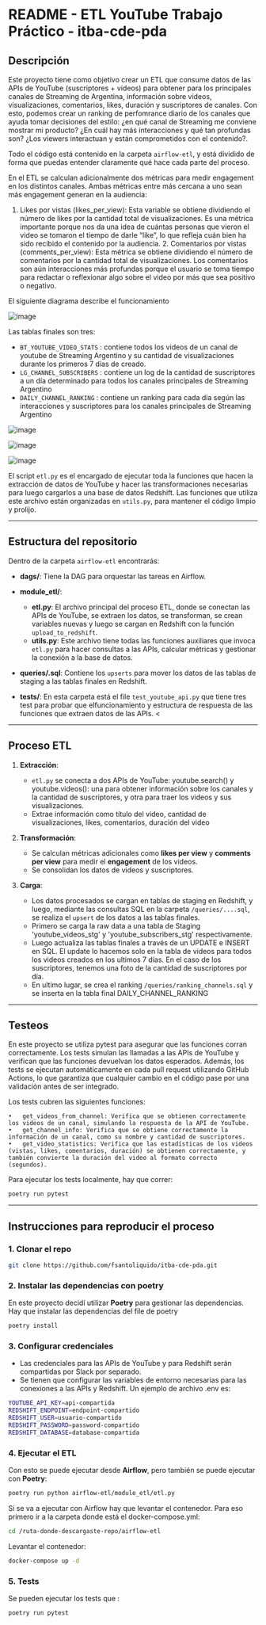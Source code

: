 # README - ETL YouTube Trabajo Práctico - itba-cde-pda


## Descripción


Este proyecto tiene como objetivo crear un ETL que consume datos de las APIs de YouTube (suscriptores + videos) para obtener para los principales canales de Streaming de Argentina, información sobre videos, visualizaciones, comentarios, likes, duración y suscriptores de canales. Con esto, podemos crear un ranking de perfomrance diario de los canales que ayuda tomar decisiones del estilo: ¿en qué canal de Streaming me conviene mostrar mi producto? ¿En cuál hay más interacciones y qué tan profundas son? ¿Los viewers interactuan y están comprometidos con el contenido?. 

Todo el código está contenido en la carpeta `airflow-etl`, y está dividido de forma que puedas entender claramente qué hace cada parte del proceso.

En el ETL se calculan adicionalmente dos métricas para medir engagement en los distintos canales. Ambas métricas entre más cercana a uno sean más engagement generan en la audiencia:

  1.	Likes por vistas (likes_per_view): Esta variable se obtiene dividiendo el número de likes por la cantidad total de visualizaciones. Es una métrica importante porque nos da una idea de cuántas personas que vieron el video se tomaron el tiempo de darle “like”, lo que refleja cuán bien ha sido recibido el contenido por la audiencia.
	2.	Comentarios por vistas (comments_per_view): Esta métrica se obtiene dividiendo el número de comentarios por la cantidad total de visualizaciones. Los comentarios son aún interacciones más profundas porque el usuario se toma tiempo para redactar o reflexionar algo sobre el video por más que sea positivo o negativo.

El siguiente diagrama describe el funcionamiento

![image](https://github.com/user-attachments/assets/b18ae8b6-439b-45de-a64c-6af99e27f209)


Las tablas finales son tres:
  - `BT_YOUTUBE_VIDEO_STATS` : contiene todos los videos de un canal de youtube de Streaming Argentino y su cantidad de visualizaciones durante los primeros 7 días de creado. 
  - `LG_CHANNEL_SUBSCRIBERS` : contiene un log de la cantidad de suscriptores a un día determinado para todos los canales principales de Streaming Argentino
  - `DAILY_CHANNEL_RANKING` : contiene un ranking para cada día según las interacciones y suscriptores para los canales principales de Streaming Argentino


![image](https://github.com/user-attachments/assets/11e19d99-2f86-4572-ac68-c893de7327ab)

![image](https://github.com/user-attachments/assets/37799d9f-ea94-49b4-bc77-0e4b592a2855)


![image](https://github.com/user-attachments/assets/cdf7e39c-bd78-465e-abcd-30a6f6e3805f)


El script `etl.py` es el encargado de ejecutar toda la funciones que hacen la extracción de datos de YouTube y hacer las transformaciones necesarias para luego cargarlos a una base de datos Redshift. Las funciones que utiliza este archivo están organizadas en `utils.py`, para mantener el código limpio y prolijo.


---

## Estructura del repositorio

Dentro de la carpeta `airflow-etl` encontrarás:

- **dags/**: Tiene la DAG para orquestar las tareas en Airflow.
- **module_etl/**:
  - **etl.py**: El archivo principal del proceso ETL, donde se conectan las APIs de YouTube, se extraen los datos, se transforman, se crean variables nuevas y luego se cargan en Redshift con la función `upload_to_redshift`.
  - **utils.py**: Este archivo tiene todas las funciones auxiliares que invoca `etl.py` para hacer consultas a las APIs, calcular métricas y gestionar la conexión a la base de datos.

- **queries/<upsert>.sql**: Contiene los `upserts` para mover los datos de las tablas de staging a las tablas finales en Redshift.

- **tests/**: En esta carpeta está el file `test_youtube_api.py` que tiene tres test para probar que elfuncionamiento y estructura de respuesta de las funciones que extraen datos de las APIs. <

---

## Proceso ETL

1. **Extracción**: 
   - `etl.py` se conecta a dos APIs de YouTube: youtube.search() y  youtube.videos(): una para obtener información sobre los canales y la cantidad de suscriptores, y otra para traer los videos y sus visualizaciones.
   - Extrae información como título del video, cantidad de visualizaciones, likes, comentarios, duración del video

2. **Transformación**:
   - Se calculan métricas adicionales como **likes per view** y **comments per view** para medir el **engagement** de los videos.
   - Se consolidan los datos de videos y suscriptores.

3. **Carga**:
   - Los datos procesados se cargan en tablas de staging en Redshift, y luego, mediante las consultas SQL en la carpeta `/queries/....sql`, se realiza el `upsert` de los datos a las tablas finales.
   - Primero se carga la raw data a una tabla de Staging 'youtube_videos_stg' y 'youtube_subscribers_stg' respectivamente.
   - Luego actualiza las tablas finales a través de un UPDATE e INSERT en SQL. El update lo hacemos solo en la tabla de videos para todos los videos creados en los ultimos 7 días. En el caso de los suscriptores, tenemos una foto de la cantidad de suscriptores por día.
   - En ultimo lugar, se crea el ranking `/queries/ranking_channels.sql` y se inserta en la tabla final DAILY_CHANNEL_RANKING
---


## Testeos

En este proyecto se utiliza pytest para asegurar que las funciones corran correctamente. Los tests simulan las llamadas a las APIs de YouTube y verifican que las funciones devuelvan los datos esperados. Además, los tests se ejecutan automáticamente en cada pull request utilizando GitHub Actions, lo que garantiza que cualquier cambio en el código pase por una validación antes de ser integrado.

Los tests cubren las siguientes funciones:

	•	get_videos_from_channel: Verifica que se obtienen correctamente los videos de un canal, simulando la respuesta de la API de YouTube.
	•	get_channel_info: Verifica que se obtiene correctamente la información de un canal, como su nombre y cantidad de suscriptores.
	•	get_video_statistics: Verifica que las estadísticas de los videos (vistas, likes, comentarios, duración) se obtienen correctamente, y también convierte la duración del video al formato correcto (segundos).

Para ejecutar los tests localmente, hay que correr:

```bash
poetry run pytest
```

---

## Instrucciones para reproducir el proceso

### 1. Clonar el repo

```bash
git clone https://github.com/fsantoliquido/itba-cde-pda.git
```

### 2. Instalar las dependencias con poetry

En este proyecto decidí utilizar **Poetry** para gestionar las dependencias. Hay que instalar las dependencias del file de poetry
```bash
poetry install
```

### 3. Configurar credenciales

- Las credenciales para las APIs de YouTube y para Redshift serán compartidas por Slack por separado.
- Se tienen que configurar las variables de entorno necesarias para las conexiones a las APIs y Redshift.
Un ejemplo de archivo .env es:


```bash
YOUTUBE_API_KEY=api-compartida
REDSHIFT_ENDPOINT=endpoint-compartido
REDSHIFT_USER=usuario-compartido
REDSHIFT_PASSWORD=password-compartido
REDSHIFT_DATABASE=database-compartida
```

### 4. Ejecutar el ETL


Con esto se puede ejecutar desde **Airflow**, pero también se puede ejecutar con **Poetry**:

```bash
poetry run python airflow-etl/module_etl/etl.py
```
Si se va a ejecutar con Airflow hay que levantar el contenedor. Para eso primero ir a la carpeta donde está el docker-compose.yml:

```bash
cd /ruta-donde-descargaste-repo/airflow-etl
```

Levantar el contenedor:

```bash
docker-compose up -d
```


### 5. Tests

Se pueden ejecutar los tests que :

```bash
poetry run pytest
```
